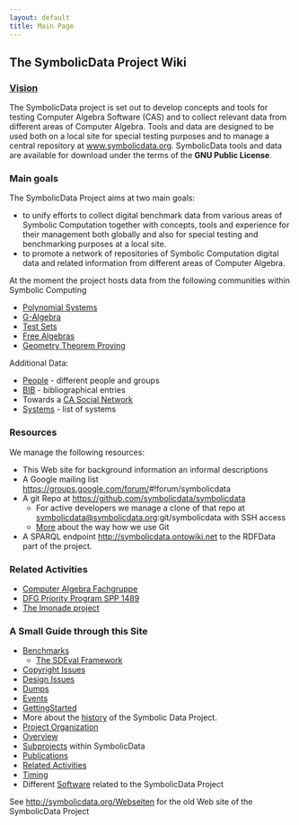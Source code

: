 ```yaml
---
layout: default
title: Main Page
---
```


The SymbolicData Project Wiki
-----------------------------

### [Vision](Symbolicdata:About "wikilink")

The SymbolicData project is set out to develop concepts and tools for testing Computer Algebra Software (CAS) and to collect relevant data from different areas of Computer Algebra. Tools and data are designed to be used both on a local site for special testing purposes and to manage a central repository at www.symbolicdata.org. SymbolicData tools and data are available for download under the terms of the **GNU Public License**.

### Main goals

The SymbolicData Project aims at two main goals:

-   to unify efforts to collect digital benchmark data from various areas of Symbolic Computation together with concepts, tools and experience for their management both globally and also for special testing and benchmarking purposes at a local site.
-   to promote a network of repositories of Symbolic Computation digital data and related information from different areas of Computer Algebra.

At the moment the project hosts data from the following communities within Symbolic Computing

-   [Polynomial Systems](PolynomialSystems "wikilink")
-   [G-Algebra](GAlgebra "wikilink")
-   [Test Sets](TestSets "wikilink")
-   [Free Algebras](FreeAlgebra "wikilink")
-   [Geometry Theorem Proving](Geo "wikilink")

Additional Data:

-   [People](People "wikilink") - different people and groups
-   [BIB](BIB "wikilink") - bibliographical entries
-   Towards a [CA Social Network](CASN "wikilink")
-   [Systems](Systems "wikilink") - list of systems

### Resources

We manage the following resources:

-   This Web site for background information an informal descriptions
-   A Google mailing list <https://groups.google.com/forum/>\#!forum/symbolicdata
-   A git Repo at <https://github.com/symbolicdata/symbolicdata>
    -   For active developers we manage a clone of that repo at symbolicdata@symbolicdata.org:git/symbolicdata with SSH access
    -   [More](Using.Git "wikilink") about the way how we use Git
-   A SPARQL endpoint <http://symbolicdata.ontowiki.net> to the RDFData part of the project.

### Related Activities

-   [Computer Algebra Fachgruppe](http://www.fachgruppe-computeralgebra.de)
-   [DFG Priority Program SPP 1489](http://www.computeralgebra.de)
-   [The lmonade project](Lmonade "wikilink")

### A Small Guide through this Site

-   [Benchmarks](Benchmarks "wikilink")
    -   [The SDEval Framework](SDEval "wikilink")
-   [Copyright Issues](Symbolicdata:Copyrights "wikilink")
-   [Design Issues](Design "wikilink")
-   [Dumps](Dumps "wikilink")
-   [Events](Events "wikilink")
-   [GettingStarted](GettingStarted "wikilink")
-   More about the [history](History "wikilink") of the Symbolic Data Project.
-   [Project Organization](Organisation "wikilink")
-   [Overview](Overview "wikilink")
-   [Subprojects](Projects "wikilink") within SymbolicData
-   [Publications](Publications "wikilink")
-   [Related Activities](RelatedActivities "wikilink")
-   [Timing](Timing "wikilink")
-   Different [Software](Software "wikilink") related to the SymbolicData Project

See <http://symbolicdata.org/Webseiten> for the old Web site of the SymbolicData Project
